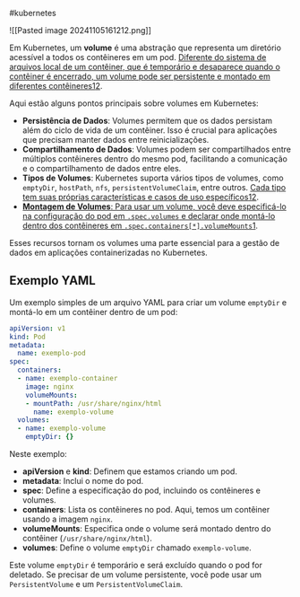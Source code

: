 #kubernetes 

![[Pasted image 20241105161212.png]]

Em Kubernetes, um **volume** é uma abstração que representa um diretório acessível a todos os contêineres em um pod. [Diferente do sistema de arquivos local de um contêiner, que é temporário e desaparece quando o contêiner é encerrado, um volume pode ser persistente e montado em diferentes contêineres](https://kubernetes.io/pt-br/docs/concepts/storage/volumes/)[1](https://kubernetes.io/pt-br/docs/concepts/storage/volumes/)[2](https://kubernetes.io/docs/concepts/storage/volumes/).

Aqui estão alguns pontos principais sobre volumes em Kubernetes:

- **Persistência de Dados**: Volumes permitem que os dados persistam além do ciclo de vida de um contêiner. Isso é crucial para aplicações que precisam manter dados entre reinicializações.
- **Compartilhamento de Dados**: Volumes podem ser compartilhados entre múltiplos contêineres dentro do mesmo pod, facilitando a comunicação e o compartilhamento de dados entre eles.
- **Tipos de Volumes**: Kubernetes suporta vários tipos de volumes, como `emptyDir`, `hostPath`, `nfs`, `persistentVolumeClaim`, entre outros. [Cada tipo tem suas próprias características e casos de uso específicos](https://kubernetes.io/pt-br/docs/concepts/storage/volumes/)[1](https://kubernetes.io/pt-br/docs/concepts/storage/volumes/)[2](https://kubernetes.io/docs/concepts/storage/volumes/).
- [**Montagem de Volumes**: Para usar um volume, você deve especificá-lo na configuração do pod em `.spec.volumes` e declarar onde montá-lo dentro dos contêineres em `.spec.containers[*].volumeMounts`](https://kubernetes.io/pt-br/docs/concepts/storage/volumes/)[1](https://kubernetes.io/pt-br/docs/concepts/storage/volumes/).

Esses recursos tornam os volumes uma parte essencial para a gestão de dados em aplicações containerizadas no Kubernetes.

## Exemplo YAML

Um exemplo simples de um arquivo YAML para criar um volume `emptyDir` e montá-lo em um contêiner dentro de um pod:

```yaml
apiVersion: v1
kind: Pod
metadata:
  name: exemplo-pod
spec:
  containers:
  - name: exemplo-container
    image: nginx
    volumeMounts:
    - mountPath: /usr/share/nginx/html
      name: exemplo-volume
  volumes:
  - name: exemplo-volume
    emptyDir: {}
```

Neste exemplo:

- **apiVersion** e **kind**: Definem que estamos criando um pod.
- **metadata**: Inclui o nome do pod.
- **spec**: Define a especificação do pod, incluindo os contêineres e volumes.
- **containers**: Lista os contêineres no pod. Aqui, temos um contêiner usando a imagem `nginx`.
- **volumeMounts**: Especifica onde o volume será montado dentro do contêiner (`/usr/share/nginx/html`).
- **volumes**: Define o volume `emptyDir` chamado `exemplo-volume`.

Este volume `emptyDir` é temporário e será excluído quando o pod for deletado. Se precisar de um volume persistente, você pode usar um `PersistentVolume` e um `PersistentVolumeClaim`.